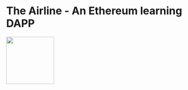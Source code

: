 # The Airline - An Ethereum learning DAPP

<img src="https://logos-marcas.com/wp-content/uploads/2020/12/Ethereum-Logo.png" width="128">

